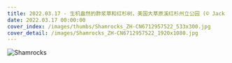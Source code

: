 ```yaml
---
title: 2022.03.17 - 生机盎然的酢浆草和红杉树，美国大草原溪红杉州立公园 (© Jack Dykinga/Minden Pictures)
date: 2022.03.17 00:00:00
cover_index: /images/thumbs/Shamrocks_ZH-CN6712957522_533x300.jpg
cover_detail: /images/Shamrocks_ZH-CN6712957522_1920x1080.jpg
---
```


![Shamrocks](/images/Shamrocks_ZH-CN6712957522_1920x1080.jpg)
